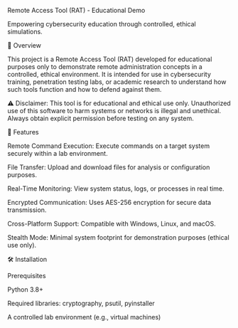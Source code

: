 Remote Access Tool (RAT) - Educational Demo




Empowering cybersecurity education through controlled, ethical simulations.



📖 Overview

This project is a Remote Access Tool (RAT) developed for educational purposes only to demonstrate remote administration concepts in a controlled, ethical environment. It is intended for use in cybersecurity training, penetration testing labs, or academic research to understand how such tools function and how to defend against them.

⚠️ Disclaimer: This tool is for educational and ethical use only. Unauthorized use of this software to harm systems or networks is illegal and unethical. Always obtain explicit permission before testing on any system.



🚀 Features





Remote Command Execution: Execute commands on a target system securely within a lab environment.



File Transfer: Upload and download files for analysis or configuration purposes.



Real-Time Monitoring: View system status, logs, or processes in real time.



Encrypted Communication: Uses AES-256 encryption for secure data transmission.



Cross-Platform Support: Compatible with Windows, Linux, and macOS.



Stealth Mode: Minimal system footprint for demonstration purposes (ethical use only).



🛠️ Installation

Prerequisites





Python 3.8+



Required libraries: cryptography, psutil, pyinstaller



A controlled lab environment (e.g., virtual machines)
